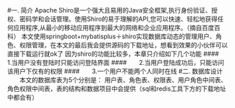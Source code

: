#一. 简介
Apache Shiro是一个强大且易用的Java安全框架,执行身份验证、授权、密码学和会话管理。使用Shiro的易于理解的API,您可以快速、轻松地获得任何应用程序,从最小的移动应用程序到最大的网络和企业应用程序。（摘自百度百科）
本文使用springboot+mybatisplus＋shiro实现数据库动态的管理用户、角色、权限管理，在本文的最后我会提供源码的下载地址，想看到效果的小伙伴可以直接下载运行就ok了
因为shiro的功能比较多，本章只介绍如下几个功能
####　　1.当用户没有登陆时只能访问登陆界面
####　　2.当用户登陆成功后，只能访问该用户下仅有的权限
####　　3.一个用户不能两个人同时在线
#二. 数据库设计
　　本文的数据库表为5个分别是： 用户表、角色表、权限表、用户角色中间表、角色权限中间表，表的结构和数据项目中会提供（sql和redis工具下方的下载地址中都会有）
